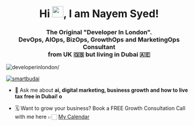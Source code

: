 <h1 align="center">Hi <img src="https://raw.githubusercontent.com/MartinHeinz/MartinHeinz/master/wave.gif" width="30px">, I am Nayem Syed!</h1>
<h3 align="center">The Original "Developer In London".<br/>DevOps, AIOps, BizOps, GrowthOps and MarketingOps Consultant<br>from UK 🇬🇧 but living in Dubai 🇦🇪</h3>
<p align="left"> <img src=https://komarev.com/ghpvc/?username=developerinlondon alt=developerinlondon/> </p>

<p align="left"> <a href="https://twitter.com/smartbudai" target="blank"><img src="https://img.shields.io/twitter/follow/smartbudai?logo=twitter&style=for-the-badge" alt="smartbudai" /></a> </p>

- 💬 Ask me about **ai, digital marketing, business growth and how to live tax free in Dubai! o**

- 🗓️ Want to grow your business? Book a FREE Growth Consultation Call with me here 👉🏻 <a href="https://calendly.com/meetnayeem/growth-partner-call">My Calendar</a>

<!--
**developerinlondon/developerinlondon** is a ✨ _special_ ✨ repository because its `README.md` (this file) appears on your GitHub profile.

Here are some ideas to get you started:

- 🔭 I’m currently working on ...
- 🌱 I’m currently learning ...
- 👯 I’m looking to collaborate on ...
- 🤔 I’m looking for help with ...
- 💬 Ask me about ...
- 📫 How to reach me: ...
- 😄 Pronouns: ...
- ⚡ Fun fact: ...
-->
